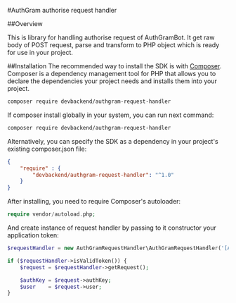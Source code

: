 #AuthGram authorise request handler

##Overview

This is library for handling authorise request of AuthGramBot. It get raw body of POST request, parse and transform to PHP object which is ready for use in your project.
 
##Installation
The recommended way to install the SDK is with [Composer](https://getcomposer.org/). Composer is a dependency management tool for PHP that allows you to declare the dependencies your project needs and installs them into your project.
 
```bash
composer require devbackend/authgram-request-handler
```

If composer install globally in your system, you can run next command:

```bash
composer require devbackend/authgram-request-handler
```

Alternatively, you can specify the SDK as a dependency in your project's existing composer.json file:
```json
{
    "require" : {
        "devbackend/authgram-request-handler": "^1.0" 
    }
}
```

After installing, you need to require Composer's autoloader:

```php
require vendor/autoload.php;
```

And create instance of request handler by passing to it constructor your application token:
```php
$requestHandler = new AuthGramRequestHandler\AuthGramRequestHandler('[APPLICATION_TOKEN]');

if ($requestHandler->isValidToken()) {
    $request = $requestHandler->getRequest();

    $authKey = $request->authKey;
    $user    = $request->user;
}
```
